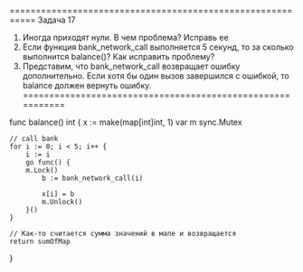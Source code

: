 ===========================================================
Задача 17
1. Иногда приходят нули. В чем проблема? Исправь ее
2. Если функция bank_network_call выполняется 5 секунд, то за сколько выполнится balance()? Как исправить проблему?
3. Представим, что bank_network_call возвращает ошибку дополнительно. Если хотя бы один вызов завершился с ошибкой, то balance должен вернуть ошибку.
===========================================================

func balance() int {
    x := make(map[int]int, 1)
    var m sync.Mutex
 
    // call bank
    for i := 0; i < 5; i++ {
        i := i
        go func() {
	    m.Lock()
            b := bank_network_call(i)
        
            x[i] = b
            m.Unlock()
        }()
    }

    // Как-то считается сумма значений в мапе и возвращается
    return sumOfMap
}
